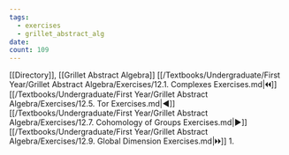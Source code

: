 ```yaml
---
tags:
  - exercises
  - grillet_abstract_alg
date:
count: 109
---
```

[[Directory]], [[Grillet Abstract Algebra]]
[[/Textbooks/Undergraduate/First Year/Grillet Abstract Algebra/Exercises/12.1. Complexes Exercises.md|🞀🞀]] [[/Textbooks/Undergraduate/First Year/Grillet Abstract Algebra/Exercises/12.5. Tor Exercises.md|◀]] [[/Textbooks/Undergraduate/First Year/Grillet Abstract Algebra/Exercises/12.7. Cohomology of Groups Exercises.md|▶]] [[/Textbooks/Undergraduate/First Year/Grillet Abstract Algebra/Exercises/12.9. Global Dimension Exercises.md|🞂🞂]]
1. 